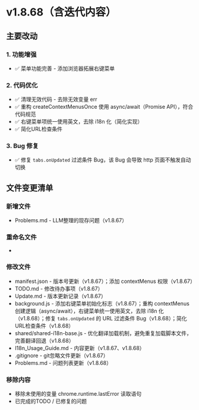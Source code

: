 # v1.8.68（含迭代内容）

## 主要改动

### 1. 功能增强

- ✅ 菜单功能完善 - 添加浏览器拓展右键菜单

### 2. 代码优化

- ✅ 清理无效代码 - 去除无效变量 err
- ✅ 重构 createContextMenusOnce 使用 async/await（Promise API），符合代码规范
- ✅ 右键菜单项统一使用英文，去除 i18n 化（简化实现）
- ✅ 简化URL检查条件

### 3. Bug 修复

- ✅ 修复 `tabs.onUpdated` 过滤条件 Bug，该 Bug 会导致 http 页面不触发自动切换

## 文件变更清单

### 新增文件

- Problems.md - LLM整理的现存问题（v1.8.67）

### 重命名文件

- 

### 修改文件

- manifest.json - 版本号更新（v1.8.67）；添加 contextMenus 权限（v1.8.67）
- TODO.md - 修改待办事项（v1.8.67）
- Update.md - 版本更新记录（v1.8.67）
- background.js - 添加右键菜单初始化标志（v1.8.67）；重构 contextMenus 创建逻辑（async/await），右键菜单统一使用英文，去除 i18n 化（v1.8.68）；修复 `tabs.onUpdated` 的 URL 过滤条件 Bug（v1.8.68）；简化URL检查条件（v1.8.68）
- shared/shared-i18n-base.js - 优化翻译加载机制，避免重复加载脚本文件，完善翻译回退（v1.8.68）
- I18n_Usage_Guide.md - 内容更新（v1.8.67、v1.8.68）
- .gitignore - git忽略文件更新（v1.8.67）
- Problems.md - 问题列表更新（v1.8.68）

### 移除内容

- 移除未使用的变量 chrome.runtime.lastError 读取语句
- 已完成的TODO / 已修复的问题